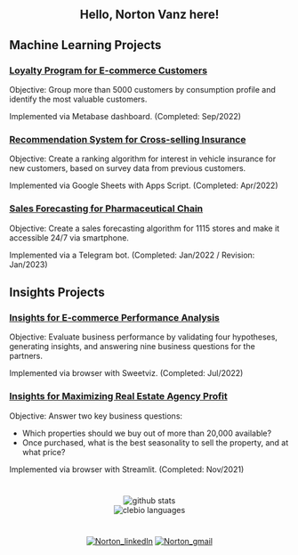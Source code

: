 
<!-- **nortonvanz/nortonvanz** is a ✨ _special_ ✨ repository because its `README.md` (this file) appears on your GitHub profile. -->

<h2 align="center">Hello, Norton Vanz here! </h2>

<!-- About me (pt-br, removed)
## Sobre mim
You can find [in my portfolio](https://nortonvanz.github.io/portfolio_projetos/ ):
- Brief personal introduction.
- Skills and tools.
- Professional experiences.
-->

<!-- Portfólio -->
## Machine Learning Projects

### [Loyalty Program for E-commerce Customers](https://github.com/nortonvanz/Fidelity-Program)
Objective: 
Group more than 5000 customers by consumption profile and identify the most valuable customers.

Implemented via Metabase dashboard. (Completed: Sep/2022)


### [Recommendation System for Cross-selling Insurance](https://github.com/nortonvanz/Health-Insurance-Ranking)
Objective:
Create a ranking algorithm for interest in vehicle insurance for new customers, based on survey data from previous customers.

Implemented via Google Sheets with Apps Script. (Completed: Apr/2022)

### [Sales Forecasting for Pharmaceutical Chain](https://github.com/nortonvanz/Pharmacy-Sales-Forecast)
Objective:
Create a sales forecasting algorithm for 1115 stores and make it accessible 24/7 via smartphone.

Implemented via a Telegram bot. (Completed: Jan/2022 / Revision: Jan/2023)

## Insights Projects

### [Insights for E-commerce Performance Analysis](https://github.com/nortonvanz/Mahalo-Ecommerce-EDA)
Objective:
Evaluate business performance by validating four hypotheses, generating insights, and answering nine business questions for the partners.

Implemented via browser with Sweetviz. (Completed: Jul/2022)

### [Insights for Maximizing Real Estate Agency Profit](https://github.com/nortonvanz/House-Rocket-Real-State-EDA)
Objective:
Answer two key business questions:
- Which properties should we buy out of more than 20,000 available?
- Once purchased, what is the best seasonality to sell the property, and at what price?

Implemented via browser with Streamlit. (Completed: Nov/2021)

#
<!-- Github Stats -->
<div style="display: flex;justify-content: space-around;" align="center">
	<img src="https://github-readme-stats.vercel.app/api?username=nortonvanz&hide=contribs,prs&show_icons=true&hide_border=true&title_color=000" alt="github stats">
</div>

<div style="display: flex;justify-content: space-around;" align="center">
	<img src="https://github-readme-stats.vercel.app/api/top-langs/?username=nortonvanz&layout=compact&hide_border=true&title_color=000" alt="clebio languages">
</div>

<!-- Social Medias -->
<div align="center">

# 
[![Norton_linkedIn](https://img.shields.io/badge/LinkedIn-0077B5?style=for-the-badge&logo=linkedin&logoColor=white)](https://www.linkedin.com/in/norton-vanz/)  [![Norton_gmail](https://img.shields.io/badge/Gmail-D14836?style=for-the-badge&logo=gmail&logoColor=white)](mailto:nortonmv@gmail.com) 
